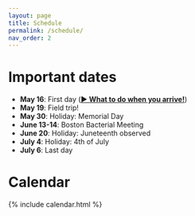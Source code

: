```yaml
---
layout: page
title: Schedule
permalink: /schedule/
nav_order: 2
---
```


# Important dates
- **May 16**: First day ([**▶ What to do when you arrive!**](../resources/day1.html))
- **May 19**: Field trip!
- **May 30**: Holiday: Memorial Day
- **June 13-14**: Boston Bacterial Meeting
- **June 20**: Holiday: Juneteenth observed
- **July 4**: Holiday: 4th of July
- **July 6**: Last day


# Calendar

{% include calendar.html %}
